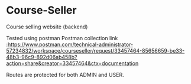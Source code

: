# Course-Seller
Course selling website (backend)

Tested using postman 
Postman collection link :https://www.postman.com/technical-administrator-57234832/workspace/courseseller/request/33457464-85656659-be33-48b3-96c9-892d06ab458b?action=share&creator=33457464&ctx=documentation

Routes are protected for both ADMIN  and USER.








